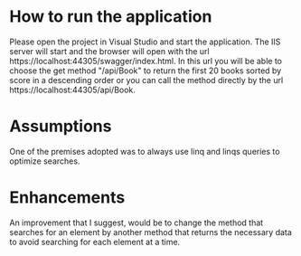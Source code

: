 # How to run the application

Please open the project in Visual Studio and start the application. The IIS server will start and the browser will open with the url https://localhost:44305/swagger/index.html.
In this url you will be able to choose the get method "/api/Book" to return the first 20 books sorted by score in a descending order or you can call the method directly by 
the url https://localhost:44305/api/Book.

# Assumptions
One of the premises adopted was to always use linq and linqs queries to optimize searches.

# Enhancements
An improvement that I suggest, would be to change the method that searches for an element by another method that returns the necessary data to avoid searching for each element 
at a time.
